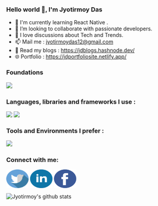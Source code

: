 ### Hello world 👋, I'm Jyotirmoy Das <JD>

- 🌱 I'm currently learning React Native . 
- 👯 I’m looking to collaborate with passionate developers.
- 💬 I love discussions about Tech and Trends.  
- 📫 Mail me : jyotirmoydas12@gmail.com
- &#128214; Read my blogs : https://jdblogs.hashnode.dev/
- &#127760; Portfolio : https://jdportfoliosite.netlify.app/

<h3 align="left">Foundations</h3>
<div align="left">
    <img width="168" src="https://skillicons.dev/icons?i=c,cpp,html,css" />    
</div>

<h3 align="left">Languages, libraries and frameworks I use :</h3>
<div align="left">
    <img width="250" src="https://skillicons.dev/icons?i=javascript,typescript,react,redux,tailwind,bootstrap" />
    <img width="250" src="https://skillicons.dev/icons?i=nodejs,express,mongodb,nextjs,php,mysql" /><br>
</div>

<h3 align="left">Tools and Environments I prefer :</h3>
<div align="left">
    <img width="250" src="https://skillicons.dev/icons?i=vscode,git,github,postman,figma,linux" />    
</div>

<!-- Social Icons -->
<h3 align="left">Connect with me:</h3>
<p align="left">
<a href="https://twitter.com/jd_1441" target="blank"><img align="center" src="https://github.com/jdx-code/dev-assets/blob/main/svgAssets/socials/twitter-svgrepo-com.svg" alt="twitter" height="50" width="60" /></a>
<a href="https://www.linkedin.com/in/jd1441/" target="blank"><img align="center" src="https://github.com/jdx-code/dev-assets/blob/main/svgAssets/socials/linkedin-svgrepo-com.svg" alt="linkedin" height="50" width="60" /></a>
<a href="https://www.facebook.com/jdx1441/" target="blank"><img align="center" src="https://github.com/jdx-code/dev-assets/blob/main/svgAssets/socials/facebook-svgrepo-com.svg" alt="facebook" height="50" width="60" /></a>  
</p>

![Jyotirmoy's github stats](https://github-readme-stats.vercel.app/api?username=jdx-code&show_icons=true&hide_border=true)
